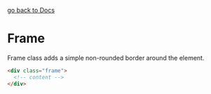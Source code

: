 [go back to Docs](../README.md)

# Frame

Frame class adds a simple non-rounded border around the element.

```html
<div class="frame">
  <!-- content -->
</div>
```
